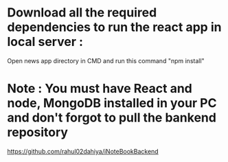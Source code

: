 # Download all the required dependencies to run the react app in local server :

Open news app directory in CMD and run this command
"npm install" 

# Note : You must have React and node, MongoDB installed in your PC and don't forgot to pull the bankend repository
https://github.com/rahul02dahiya/iNoteBookBackend
